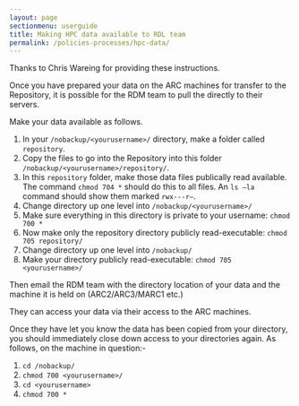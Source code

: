 ```yaml
---
layout: page
sectionmenu: userguide
title: Making HPC data available to RDL team 
permalink: /policies-processes/hpc-data/
---
```


Thanks to Chris Wareing for providing these instructions.

Once you have prepared your data on the ARC machines for transfer to the Repository, it is possible for the RDM team to pull the directly to their servers. 

Make your data available as follows. 

1. In your `/nobackup/<yourusername>/` directory, make a folder called `repository`. 
2. Copy the files to go into the Repository into this folder `/nobackup/<yourusername>/repository/`.
3. In this `repository` folder, make those data files publically read available. The command `chmod 704 *` should do this to all files. An `ls –la` command should show them marked `rwx---r—`.
4. Change directory up one level into `/nobackup/<yourusername>/`
5. Make sure everything in this directory is private to your username: `chmod 700 *`
6. Now make only the repository directory publicly read-executable: `chmod 705 repository/`
7. Change directory up one level into `/nobackup/`
8. Make your directory publicly read-executable: `chmod 705 <yourusername>/`

Then email the RDM team with the directory location of your data and the machine it is held on (ARC2/ARC3/MARC1 etc.) 

They can access your data via their access to the ARC machines. 

Once they have let you know the data has been copied from your directory, you should immediately close down access to your directories again. As follows, on the machine in question:- 

1. `cd /nobackup/`
2. `chmod 700 <yourusername>/`
3. `cd <yourusername>`
4. `chmod 700 *`
